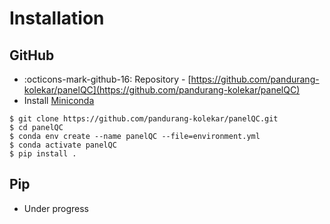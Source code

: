 # Installation

## GitHub

- :octicons-mark-github-16: Repository - [https://github.com/pandurang-kolekar/panelQC](https://github.com/pandurang-kolekar/panelQC)
- Install [Miniconda](https://docs.conda.io/en/latest/miniconda.html)


```
$ git clone https://github.com/pandurang-kolekar/panelQC.git
$ cd panelQC
$ conda env create --name panelQC --file=environment.yml
$ conda activate panelQC
$ pip install .
```

## Pip

- Under progress

